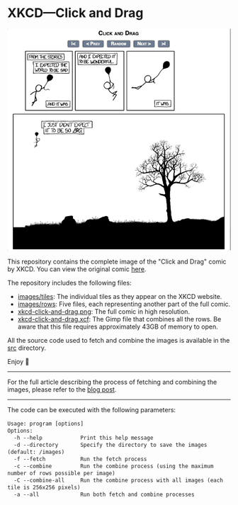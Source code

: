 # XKCD—Click and Drag

![Click and Drag starting point](./xkcd-click-and-drag-entry-point.gif)

This repository contains the complete image of the "Click and Drag" comic by XKCD. You can view the original comic [here](https://xkcd.com/1110/).

The repository includes the following files:

- [images/tiles](./images/tiles): The individual tiles as they appear on the XKCD website.
- [images/rows](./images/rows): Five files, each representing another part of the full comic.
- [xkcd-click-and-drag.png](./xkcd-click-and-drag.png): The full comic in high resolution.
- [xkcd-click-and-drag.xcf](./xkcd-click-and-drag.xcf): The Gimp file that combines all the rows. Be aware that this file requires approximately 43GB of memory to open.

All the source code used to fetch and combine the images is available in the [src](./src) directory.

Enjoy 🎉

---

For the full article describing the process of fetching and combining the
images, please refer to the [blog post](https://kotlinbackend.com/xkcd-from-tile-to-picture-seeing-the-full-image/).

---

The code can be executed with the following parameters:

```shell
Usage: program [options]
Options:
  -h --help            Print this help message
  -d --directory       Specify the directory to save the images (default: /images)
  -f --fetch           Run the fetch process
  -c --combine         Run the combine process (using the maximum number of rows possible per image)
  -C --combine-all     Run the combine process with all images (each tile is 256x256 pixels)
  -a --all             Run both fetch and combine processes
```
